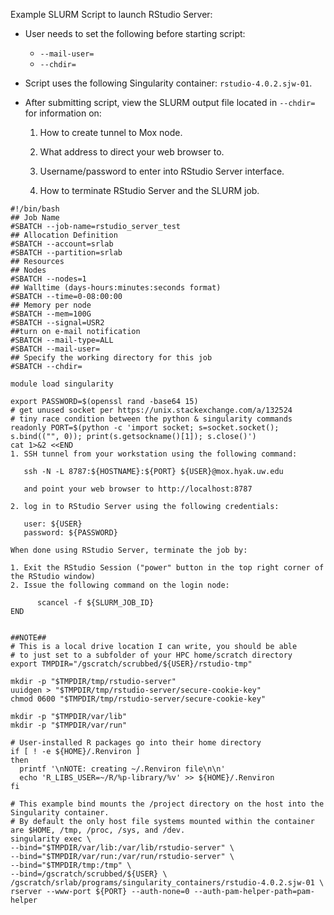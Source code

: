 

Example SLURM Script to launch RStudio Server:

- User needs to set the following before starting script:

    - `--mail-user=`
    - `--chdir=`

- Script uses the following Singularity container: `rstudio-4.0.2.sjw-01`.

- After submitting script, view the SLURM output file located in `--chdir=` for information on:

    1. How to create tunnel to Mox node.

    2. What address to direct your web browser to.

    3. Username/password to enter into RStudio Server interface.

    4. How to terminate RStudio Server and the SLURM job.

```shell
#!/bin/bash
## Job Name
#SBATCH --job-name=rstudio_server_test
## Allocation Definition
#SBATCH --account=srlab
#SBATCH --partition=srlab
## Resources
## Nodes
#SBATCH --nodes=1
## Walltime (days-hours:minutes:seconds format)
#SBATCH --time=0-08:00:00
## Memory per node
#SBATCH --mem=100G
#SBATCH --signal=USR2
##turn on e-mail notification
#SBATCH --mail-type=ALL
#SBATCH --mail-user=
## Specify the working directory for this job
#SBATCH --chdir=

module load singularity

export PASSWORD=$(openssl rand -base64 15)
# get unused socket per https://unix.stackexchange.com/a/132524
# tiny race condition between the python & singularity commands
readonly PORT=$(python -c 'import socket; s=socket.socket(); s.bind(("", 0)); print(s.getsockname()[1]); s.close()')
cat 1>&2 <<END
1. SSH tunnel from your workstation using the following command:

   ssh -N -L 8787:${HOSTNAME}:${PORT} ${USER}@mox.hyak.uw.edu

   and point your web browser to http://localhost:8787

2. log in to RStudio Server using the following credentials:

   user: ${USER}
   password: ${PASSWORD}

When done using RStudio Server, terminate the job by:

1. Exit the RStudio Session ("power" button in the top right corner of the RStudio window)
2. Issue the following command on the login node:

      scancel -f ${SLURM_JOB_ID}
END


##NOTE##
# This is a local drive location I can write, you should be able
# to just set to a subfolder of your HPC home/scratch directory
export TMPDIR="/gscratch/scrubbed/${USER}/rstudio-tmp"

mkdir -p "$TMPDIR/tmp/rstudio-server"
uuidgen > "$TMPDIR/tmp/rstudio-server/secure-cookie-key"
chmod 0600 "$TMPDIR/tmp/rstudio-server/secure-cookie-key"

mkdir -p "$TMPDIR/var/lib"
mkdir -p "$TMPDIR/var/run"

# User-installed R packages go into their home directory
if [ ! -e ${HOME}/.Renviron ]
then
  printf '\nNOTE: creating ~/.Renviron file\n\n'
  echo 'R_LIBS_USER=~/R/%p-library/%v' >> ${HOME}/.Renviron
fi

# This example bind mounts the /project directory on the host into the Singularity container.
# By default the only host file systems mounted within the container are $HOME, /tmp, /proc, /sys, and /dev.
singularity exec \
--bind="$TMPDIR/var/lib:/var/lib/rstudio-server" \
--bind="$TMPDIR/var/run:/var/run/rstudio-server" \
--bind="$TMPDIR/tmp:/tmp" \
--bind=/gscratch/scrubbed/${USER} \
/gscratch/srlab/programs/singularity_containers/rstudio-4.0.2.sjw-01 \
rserver --www-port ${PORT} --auth-none=0 --auth-pam-helper-path=pam-helper
```